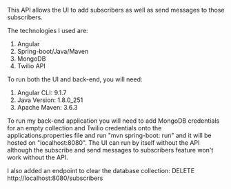 This API allows the UI to add subscribers as well as send messages to those subscribers.

The technologies I used are:
1. Angular
2. Spring-boot/Java/Maven
4. MongoDB
5. Twilio API

To run both the UI and back-end, you will need:
1. Angular CLI: 9.1.7
2. Java Version: 1.8.0_251
3. Apache Maven: 3.6.3

To run my back-end application you will need to add MongoDB credentials for an empty collection and Twilio credentials onto the applications.properties file and run "mvn spring-boot: run" and it will be hosted on "localhost:8080". The UI can run by itself without the API although the subscribe and send messages to subscribers feature won't work without the API.

I also added an endpoint to clear the database collection: DELETE http://localhost:8080/subscribers
